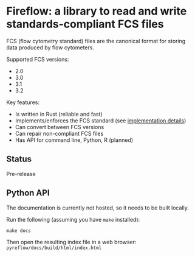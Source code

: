 # Fireflow: a library to read and write standards-compliant FCS files

FCS (flow cytometry standard) files are the canonical format for storing data
produced by flow cytometers.

Supported FCS versions:

* 2.0
* 3.0
* 3.1
* 3.2

Key features:

* Is written in Rust (reliable and fast)
* Implements/enforces the FCS standard (see [implementation details](STANDARD.md))
* Can convert between FCS versions
* Can repair non-compliant FCS files
* Has API for command line, Python, R (planned)

## Status

Pre-release

## Python API

The documentation is currently not hosted, so it needs to be built locally.

Run the following (assuming you have `make` installed):

```
make docs
```

Then open the resulting index file in a web browser: 
`pyreflow/docs/build/html/index.html`
